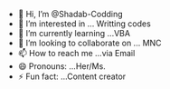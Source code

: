 - 👋 Hi, I’m @Shadab-Codding
- 👀 I’m interested in ... Writting codes
- 🌱 I’m currently learning ...VBA
- 💞️ I’m looking to collaborate on ... MNC
- 📫 How to reach me ...via Email
- 😄 Pronouns: ...Her/Ms.
- ⚡ Fun fact: ...Content creator

<!---
Shadab-Codding/Shadab-Codding is a ✨ special ✨ repository because its `README.md` (this file) appears on your GitHub profile.
You can click the Preview link to take a look at your changes.
--->
